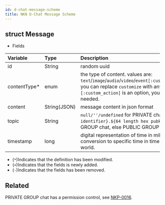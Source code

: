 ```yaml
---
id: d-chat-message-scheme
title: NKN D-Chat Message Scheme
---
```


## struct Message

* Fields

|Variable             |Type             |Description|
|:----                |:----            |:----|
|id                   |String           |random uuid|
|contentType*         |enum             |the type of content. values are: `text`/`image`/`audio`/`video`/`event[:custom_action]`/`customize`, you can replace `customize` with any custom type. `[:custom_action]` is an option, you can change it as needed.|
|content              |String(JSON)     |message content in json format|
|topic                |String           |`null/''/undefined` for PRIVATE chat, `${arbitrary identifier}.${64 length hex pubkey}` for PRIVATE GROUP chat, else PUBLIC GROUP chat.|
|timestamp            |long             |digital representation of time in milliseconds. for conversion to specific time in time zones around the world.|

+ (`*`)Indicates that the definition has been modified.
+ (`+`)Indicates that the fields is newly added.
+ (`-`)Indicates that the fields has been removed.

## Related

PRIVATE GROUP chat has a permission control, see [NKP-0016](https://forum.nkn.org/t/nkp-0016-client-side-pub-sub-permission-control/1920).
